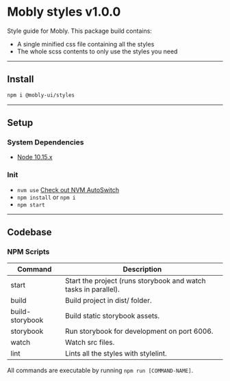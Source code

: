 # Mobly styles v1.0.0 #

Style guide for Mobly. This package build contains:

* A single minified css file containing all the styles
* The whole scss contents to only use the styles you need

---
## Install ##

```bash
npm i @mobly-ui/styles
```

---
## Setup ##

### System Dependencies ###

* [Node 10.15.x](https://nodejs.org/en/)

### Init ###

* `nvm use` [Check out NVM AutoSwitch](https://github.com/lalitkapoor/nvm-auto-switch)
* `npm install` or `npm i`
* `npm start`

---
## Codebase ##

### NPM Scripts ###

| Command          | Description
| ---------------- |------------
| start            | Start the project (runs storybook and watch tasks in parallel).
| build            | Build project in dist/ folder.
| build-storybook  | Build static storybook assets.
| storybook        | Run storybook for development on port 6006.
| watch            | Watch src files.
| lint             | Lints all the styles with stylelint.

All commands are executable by running `npm run [COMMAND-NAME]`.
